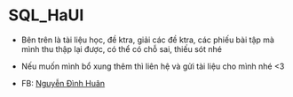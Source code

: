 # SQL_HaUI

* Bên trên là tài liệu học, đề ktra, giải các đề ktra, các phiếu bài tập mà mình thu thập lại được, có thể có chỗ sai, thiếu sót nhé

* Nếu muốn mình bổ xung thêm thì liên hệ và gửi tài liệu cho mình nhé <3

* FB: <a href="https://www.facebook.com/profile.php?id=100051093398680">Nguyễn Đình Huân</a>
